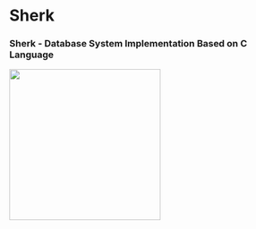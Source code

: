 # Sherk

### Sherk - Database System Implementation Based on C Language

<img width="270px" src="https://github.com/Lvsi-China/Sherk/raw/master/images/sherk.jpeg">